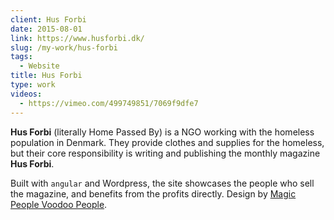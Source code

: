 ```yaml
---
client: Hus Forbi
date: 2015-08-01
link: https://www.husforbi.dk/
slug: /my-work/hus-forbi
tags:
  - Website
title: Hus Forbi
type: work
videos:
  - https://vimeo.com/499749851/7069f9dfe7
---
```


**Hus Forbi** (literally Home Passed By) is a NGO working with the homeless population in Denmark. They provide clothes and supplies for the homeless, but their core responsibility is writing and publishing the monthly magazine **Hus Forbi**.

Built with `angular` and Wordpress, the site showcases the people who sell the magazine, and benefits from the profits directly. Design by [Magic People Voodoo People](https://magicpeoplevoodoopeople.com/).
